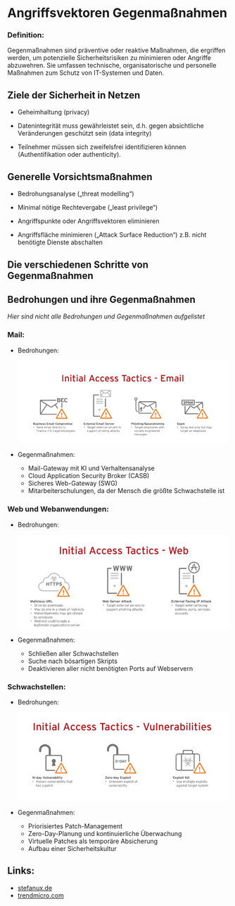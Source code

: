 # Angriffsvektoren Gegenmaßnahmen

### Definition:
Gegenmaßnahmen sind präventive oder reaktive Maßnahmen, die ergriffen werden, um potenzielle Sicherheitsrisiken zu minimieren oder Angriffe abzuwehren. Sie umfassen technische, organisatorische und personelle Maßnahmen zum Schutz von IT-Systemen und Daten.

## Ziele der Sicherheit in Netzen

- Geheimhaltung (privacy)

- Datenintegrität muss gewährleistet sein, d.h. gegen absichtliche Veränderungen geschützt sein (data integrity)

- Teilnehmer müssen sich zweifelsfrei identifizieren können (Authentifikation oder authenticity).

## Generelle Vorsichtsmaßnahmen

- Bedrohungsanalyse („threat modelling“)

- Minimal nötige Rechtevergabe („least privilege“)

- Angriffspunkte oder Angriffsvektoren eliminieren

- Angriffsfläche minimieren („Attack Surface Reduction“) z.B. nicht benötigte Dienste abschalten

## Die verschiedenen Schritte von Gegenmaßnahmen

## Bedrohungen und ihre Gegenmaßnahmen
*Hier sind nicht alle Bedrohungen und Gegenmaßnahmen aufgelistet*

### Mail:
- Bedrohungen:

  ![InitialAccessTacticsMail](/imgs/InitialAccessTacticsMail.png)

- Gegenmaßnahmen:
    - Mail-Gateway mit KI und Verhaltensanalyse
    - Cloud Application Security Broker (CASB)
    - Sicheres Web-Gateway (SWG)
    - Mitarbeiterschulungen, da der Mensch die größte Schwachstelle ist

### Web und Webanwendungen:

- Bedrohungen:

  ![InitialAccessTacticsWeb](/imgs/InitialAccessTacticsWeb.png)

- Gegenmaßnahmen:

    - Schließen aller Schwachstellen
    - Suche nach bösartigen Skripts
    - Deaktivieren aller nicht benötigten Ports auf Webservern

### Schwachstellen:

- Bedrohungen:

  ![InitialAccessTacticsVulnerabilites](/imgs/InitialAccessTacticsVulnerabilites.png)

- Gegenmaßnahmen:
    - Priorisiertes Patch-Management
    - Zero-Day-Planung und kontinuierliche Überwachung
    - Virtuelle Patches als temporäre Absicherung
    - Aufbau einer Sicherheitskultur

## Links:

- [stefanux.de](https://www.stefanux.de/wiki/doku.php/securityangriffsmethoden-und-gegenma%C3%9Fnahmen)
- [trendmicro.com](https://www.trendmicro.com/de_de/research/24/i/schutz-vor-angriffsvektoren-fur-den-erstzugriff-teil-1.html)